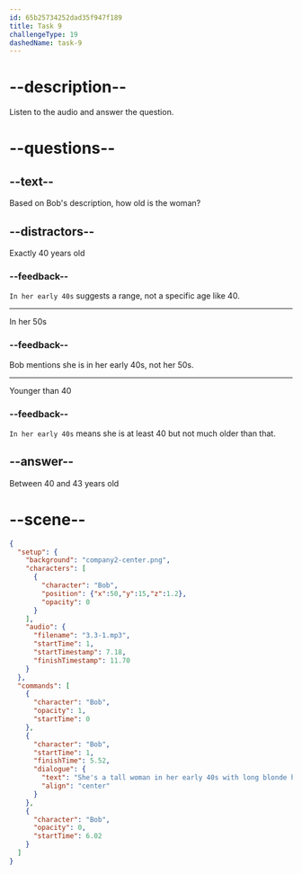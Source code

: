```yaml
---
id: 65b25734252dad35f947f189
title: Task 9
challengeType: 19
dashedName: task-9
---
```


<!-- (Audio) Bob: She is a tall woman in her early 40s, with long blond hair and glasses. -->

# --description--

Listen to the audio and answer the question.

# --questions--

## --text--

Based on Bob's description, how old is the woman?

## --distractors--

Exactly 40 years old

### --feedback--

`In her early 40s` suggests a range, not a specific age like 40.

---

In her 50s

### --feedback--

Bob mentions she is in her early 40s, not her 50s.

---

Younger than 40

### --feedback--

`In her early 40s` means she is at least 40 but not much older than that.

## --answer--

Between 40 and 43 years old

# --scene--

```json
{
  "setup": {
    "background": "company2-center.png",
    "characters": [
      {
        "character": "Bob",
        "position": {"x":50,"y":15,"z":1.2},
        "opacity": 0
      }
    ],
    "audio": {
      "filename": "3.3-1.mp3",
      "startTime": 1,
      "startTimestamp": 7.18,
      "finishTimestamp": 11.70
    }
  },
  "commands": [
    {
      "character": "Bob",
      "opacity": 1,
      "startTime": 0
    },
    {
      "character": "Bob",
      "startTime": 1,
      "finishTime": 5.52,
      "dialogue": {
        "text": "She's a tall woman in her early 40s with long blonde hair and glasses.",
        "align": "center"
      }
    },
    {
      "character": "Bob",
      "opacity": 0,
      "startTime": 6.02
    }
  ]
}
```

